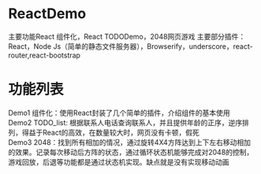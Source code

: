 # ReactDemo
  主要功能React 组件化，React TODODemo，2048网页游戏
  主要部分插件：React，Node Js（简单的静态文件服务器），Browserify，underscore，react-router,react-bootstrap
# 功能列表
  Demo1 组件化：使用React封装了几个简单的插件，介绍组件的基本使用<br/>
  Demo2 TODO_list: 根据联系人电话查询联系人，并且提供年龄的正序，逆序排列，得益于React的高效，在数量较大时，网页没有卡顿，假死<br/>
  Demo3 2048：找到所有相加的情况，通过旋转4X4方阵达到上下左右移动相加的效果。记录每次移动后方阵的状态，通过循环状态机能够完成对2048的控制，游戏回放，后退等功能都是通过状态机实现。缺点就是没有实现移动动画
  
  
